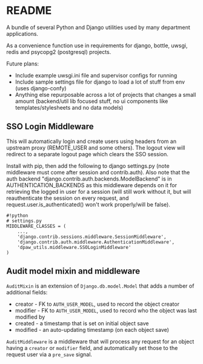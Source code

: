 # README #

A bundle of several Python and Django utilities used by many department
applications.

As a convenience function use in requirements for django, bottle, uwsgi, redis and psycopg2 (postgresql) projects.

Future plans:

 * Include example uwsgi.ini file and supervisor configs for running
 * Include sample settings file for django to load a lot of stuff from env (uses django-confy)
 * Anything else repurposable across a lot of projects that changes a small amount (backend/util lib focused stuff, no ui components like templates/stylesheets and no data models)

## SSO Login Middleware ##

This will automatically login and create users using headers from an upstream proxy (REMOTE_USER and some others). The logout view will redirect to a separate logout page which clears the SSO session.

Install with pip, then add the following to django settings.py (note middleware must come after session and contrib.auth). Also note that the auth backend "django.contrib.auth.backends.ModelBackend" is in AUTHENTICATION_BACKENDS as this middleware depends on it for retrieving the logged in user for a session (will still work without it, but will reauthenticate the session on every request, and request.user.is_authenticated() won't work properly/will be false).

```
#!python
# settings.py
MIDDLEWARE_CLASSES = (
    ...,
    'django.contrib.sessions.middleware.SessionMiddleware',
    'django.contrib.auth.middleware.AuthenticationMiddleware',
    'dpaw_utils.middleware.SSOLoginMiddleware'
)
```

## Audit model mixin and middleware ##

``AuditMixin`` is an extension of ``Django.db.model.Model`` that adds a
number of additional fields:

 * creator - FK to ``AUTH_USER_MODEL``, used to record the object
   creator
 * modifier - FK to ``AUTH_USER_MODEL``, used to record who the object
   was last modified by
 * created - a timestamp that is set on initial object save
 * modified - an auto-updating timestamp (on each object save)

``AuditMiddleware`` is a middleware that will process any request for an
object having a ``creator`` or ``modifier`` field, and automatically set those
to the request user via a ``pre_save`` signal.
